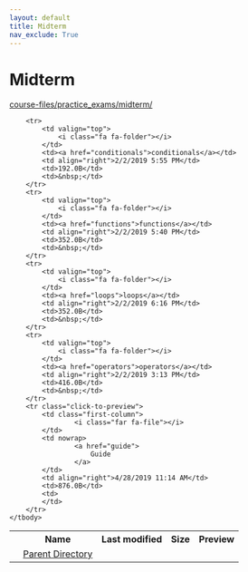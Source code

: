 ```yaml
---
layout: default
title: Midterm
nav_exclude: True
---
```


# Midterm

[course-files/practice_exams/midterm/](.)

<table class="tbl-files">
    <tbody>
        <tr>
            <th valign="top"></th>
            <th>Name</th>
            <th>Last modified</th>
            <th>Size</th>
            <th>Preview</th>
        </tr>
        <tr>
            <td valign="top">
                <i class="fa fa-folder-open"></i>
            </td>
            <td><a href="../">Parent Directory</a></td>
            <td>&nbsp;</td>
            <td>&nbsp;</td>
            <td>&nbsp;</td>
        </tr>

        <tr>
            <td valign="top">
                <i class="fa fa-folder"></i>
            </td>
            <td><a href="conditionals">conditionals</a></td>
            <td align="right">2/2/2019 5:55 PM</td>
            <td>192.0B</td>
            <td>&nbsp;</td>
        </tr>
        <tr>
            <td valign="top">
                <i class="fa fa-folder"></i>
            </td>
            <td><a href="functions">functions</a></td>
            <td align="right">2/2/2019 5:40 PM</td>
            <td>352.0B</td>
            <td>&nbsp;</td>
        </tr>
        <tr>
            <td valign="top">
                <i class="fa fa-folder"></i>
            </td>
            <td><a href="loops">loops</a></td>
            <td align="right">2/2/2019 6:16 PM</td>
            <td>352.0B</td>
            <td>&nbsp;</td>
        </tr>
        <tr>
            <td valign="top">
                <i class="fa fa-folder"></i>
            </td>
            <td><a href="operators">operators</a></td>
            <td align="right">2/2/2019 3:13 PM</td>
            <td>416.0B</td>
            <td>&nbsp;</td>
        </tr>
        <tr class="click-to-preview">
            <td class="first-column">
                    <i class="far fa-file"></i>
            </td>
            <td nowrap>
                    <a href="guide">
                        Guide
                    </a>
            </td>
            <td align="right">4/28/2019 11:14 AM</td>
            <td>876.0B</td>
            <td>
            </td>
        </tr>
    </tbody>
</table>

